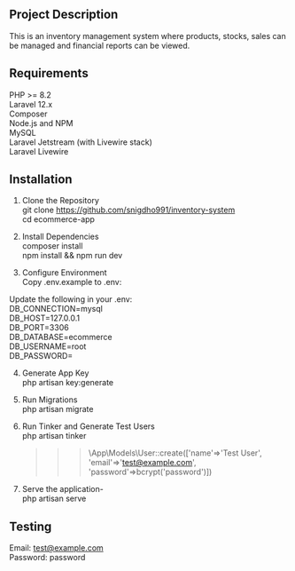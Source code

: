 ## Project Description

This is an inventory management system where products, stocks, sales can be managed and financial reports can be viewed.


## Requirements

PHP >= 8.2 <br>
Laravel 12.x <br>
Composer <br>
Node.js and NPM <br>
MySQL <br>
Laravel Jetstream (with Livewire stack) <br>
Laravel Livewire <br>

## Installation

1. Clone the Repository <br>
git clone https://github.com/snigdho991/inventory-system <br>
cd ecommerce-app

2. Install Dependencies <br>
composer install <br>
npm install && npm run dev

3. Configure Environment <br>
Copy .env.example to .env: <br>

Update the following in your .env: <br>
DB_CONNECTION=mysql <br>
DB_HOST=127.0.0.1 <br>
DB_PORT=3306 <br>
DB_DATABASE=ecommerce <br>
DB_USERNAME=root <br>
DB_PASSWORD=

4. Generate App Key <br>
php artisan key:generate

5. Run Migrations <br>
php artisan migrate

6. Run Tinker and Generate Test Users <br>
php artisan tinker <br>
    >>> \App\Models\User::create(['name'=>'Test User', 'email'=>'test@example.com', 'password'=>bcrypt('password')])

7. Serve the application- <br>
php artisan serve


## Testing
Email: test@example.com <br>
Password: password
